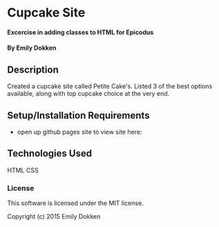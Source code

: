 # Cupcake Site

#### Excercise in adding classes to HTML for Epicodus

#### By Emily Dokken

## Description

Created a cupcake site called Petite Cake's. Listed 3 of the best options available, along with top cupcake choice at the very end.

## Setup/Installation Requirements

* open up github pages site to view site here:

## Technologies Used

HTML
CSS

### License

This software is licensed under the MIT license.

Copyright (c) 2015 Emily Dokken
